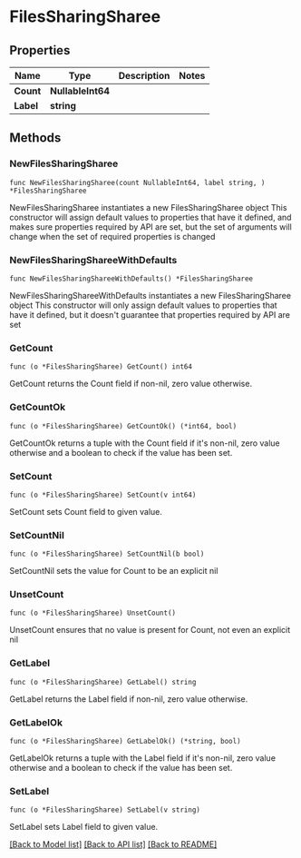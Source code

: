 # FilesSharingSharee

## Properties

Name | Type | Description | Notes
------------ | ------------- | ------------- | -------------
**Count** | **NullableInt64** |  | 
**Label** | **string** |  | 

## Methods

### NewFilesSharingSharee

`func NewFilesSharingSharee(count NullableInt64, label string, ) *FilesSharingSharee`

NewFilesSharingSharee instantiates a new FilesSharingSharee object
This constructor will assign default values to properties that have it defined,
and makes sure properties required by API are set, but the set of arguments
will change when the set of required properties is changed

### NewFilesSharingShareeWithDefaults

`func NewFilesSharingShareeWithDefaults() *FilesSharingSharee`

NewFilesSharingShareeWithDefaults instantiates a new FilesSharingSharee object
This constructor will only assign default values to properties that have it defined,
but it doesn't guarantee that properties required by API are set

### GetCount

`func (o *FilesSharingSharee) GetCount() int64`

GetCount returns the Count field if non-nil, zero value otherwise.

### GetCountOk

`func (o *FilesSharingSharee) GetCountOk() (*int64, bool)`

GetCountOk returns a tuple with the Count field if it's non-nil, zero value otherwise
and a boolean to check if the value has been set.

### SetCount

`func (o *FilesSharingSharee) SetCount(v int64)`

SetCount sets Count field to given value.


### SetCountNil

`func (o *FilesSharingSharee) SetCountNil(b bool)`

 SetCountNil sets the value for Count to be an explicit nil

### UnsetCount
`func (o *FilesSharingSharee) UnsetCount()`

UnsetCount ensures that no value is present for Count, not even an explicit nil
### GetLabel

`func (o *FilesSharingSharee) GetLabel() string`

GetLabel returns the Label field if non-nil, zero value otherwise.

### GetLabelOk

`func (o *FilesSharingSharee) GetLabelOk() (*string, bool)`

GetLabelOk returns a tuple with the Label field if it's non-nil, zero value otherwise
and a boolean to check if the value has been set.

### SetLabel

`func (o *FilesSharingSharee) SetLabel(v string)`

SetLabel sets Label field to given value.



[[Back to Model list]](../README.md#documentation-for-models) [[Back to API list]](../README.md#documentation-for-api-endpoints) [[Back to README]](../README.md)


